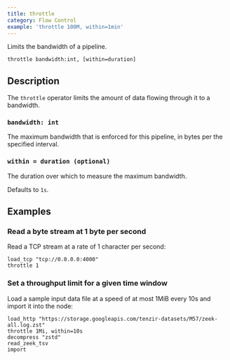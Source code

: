 ```yaml
---
title: throttle
category: Flow Control
example: 'throttle 100M, within=1min'
---
```


Limits the bandwidth of a pipeline.

```tql
throttle bandwidth:int, [within=duration]
```

## Description

The `throttle` operator limits the amount of data flowing through it to a
bandwidth.

### `bandwidth: int`

The maximum bandwidth that is enforced for this pipeline, in bytes per the
specified interval.

### `within = duration (optional)`

The duration over which to measure the maximum bandwidth.

Defaults to `1s`.

## Examples

### Read a byte stream at 1 byte per second

Read a TCP stream at a rate of 1 character per second:

```tql
load_tcp "tcp://0.0.0.0:4000"
throttle 1
```

### Set a throughput limit for a given time window

Load a sample input data file at a speed of at most 1MiB every 10s and import it
into the node:

```tql
load_http "https://storage.googleapis.com/tenzir-datasets/M57/zeek-all.log.zst"
throttle 1Mi, within=10s
decompress "zstd"
read_zeek_tsv
import
```
